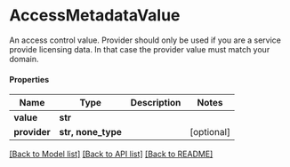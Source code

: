 # AccessMetadataValue

An access control value. Provider should only be used if you are a service provide licensing data. In that case  the provider value must match your domain.

#### Properties
Name | Type | Description | Notes
------------ | ------------- | ------------- | -------------
**value** | **str** |  | 
**provider** | **str, none_type** |  | [optional] 

[[Back to Model list]](../README.md#documentation-for-models) [[Back to API list]](../README.md#documentation-for-api-endpoints) [[Back to README]](../README.md)

